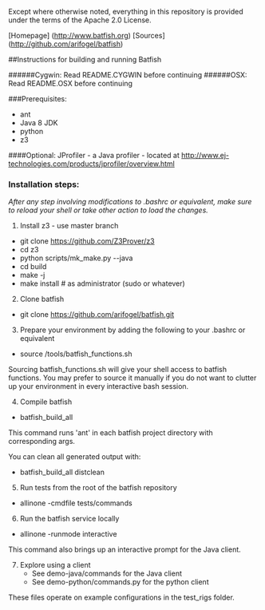 Except where otherwise noted, everything in this repository is provided under the terms of the Apache 2.0 License.

[Homepage] (http://www.batfish.org)
[Sources] (http://github.com/arifogel/batfish)

##Instructions for building and running Batfish

######Cygwin: Read README.CYGWIN before continuing
######OSX: Read README.OSX before continuing

###Prerequisites:
  - ant
  - Java 8 JDK
  - python
  - z3

####Optional:
   JProfiler - a Java profiler - located at http://www.ej-technologies.com/products/jprofiler/overview.html

### Installation steps:

*After any step involving modifications to .bashrc or equivalent, make sure to reload your shell or take other action to load the changes.*

1. Install z3 - use master branch
  - git clone https://github.com/Z3Prover/z3
  - cd z3
  - python scripts/mk_make.py --java
  - cd build
  - make -j<number-of-jobs>
  - make install # as administrator (sudo or whatever)

2. Clone batfish
  - git clone https://github.com/arifogel/batfish.git

3. Prepare your environment by adding the following to your .bashrc or equivalent
  - source <batfish-root>/tools/batfish_functions.sh

Sourcing batfish_functions.sh will give your shell access to batfish functions. You may prefer to source it manually if you do not want to clutter up your environment in every interactive bash session.

4. Compile batfish
  - batfish_build_all

This command runs 'ant' in each batfish project directory with corresponding args.

You can clean all generated output with:
  - batfish_build_all distclean

5. Run tests from the root of the batfish repository
  - allinone -cmdfile tests/commands

6. Run the batfish service locally
  - allinone -runmode interactive

This command also brings up an interactive prompt for the Java client.

7. Explore using a client
   - See demo-java/commands for the Java client
   - See demo-python/commands.py for the python client

These files operate on example configurations in the test_rigs folder.